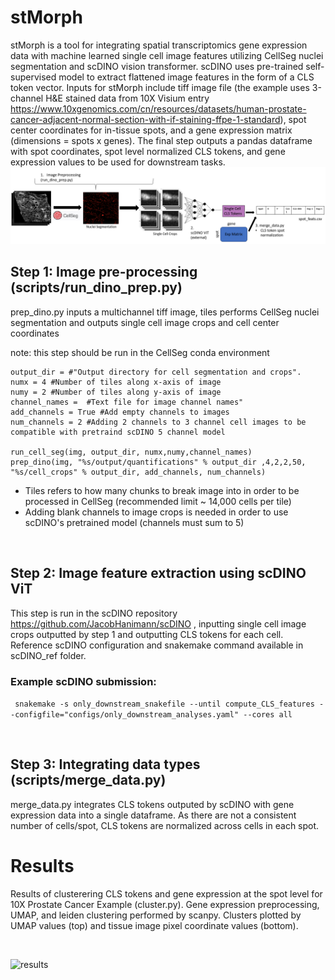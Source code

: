 # stMorph
stMorph is a tool for integrating spatial transcriptomics gene expression data with machine learned single cell image features utilizing CellSeg nuclei segmentation and scDINO vision transformer. scDINO uses pre-trained self-supervised model to extract flattened image features in the form of a CLS token vector. Inputs for stMorph include tiff image file (the example uses 3-channel H&E stained data from 10X Visium entry https://www.10xgenomics.com/cn/resources/datasets/human-prostate-cancer-adjacent-normal-section-with-if-staining-ffpe-1-standard), spot center coordinates for in-tissue spots, and a gene expression matrix (dimensions = spots x genes). The final step outputs a pandas dataframe with spot coordinates, spot level normalized CLS tokens, and gene expression values to be used for downstream tasks. 
![tmethods](imgs/methods.png)
<br>

## Step 1: Image pre-processing (scripts/run_dino_prep.py)
prep_dino.py inputs a multichannel tiff image, tiles performs CellSeg nuclei segmentation and outputs single cell image crops and cell center coordinates
<br>

note: this step should be run in the CellSeg conda environment 
<br>

``` img =  # "Path to image tiff file"
output_dir = #"Output directory for cell segmentation and crops". 
numx = 4 #Number of tiles along x-axis of image
numy = 2 #Number of tiles along y-axis of image
channel_names =  #Text file for image channel names"
add_channels = True #Add empty channels to images
num_channels = 2 #Adding 2 channels to 3 channel cell images to be compatible with pretraind scDINO 5 channel model

run_cell_seg(img, output_dir, numx,numy,channel_names)
prep_dino(img, "%s/output/quantifications" % output_dir ,4,2,2,50, "%s/cell_crops" % output_dir, add_channels, num_channels)
```
* Tiles refers to how many chunks to break image into in order to be processed in CellSeg (recommended limit ~ 14,000 cells per tile)
* Adding blank channels to image crops is needed in order to use scDINO's pretrained model (channels must sum to 5)

<br>

## Step 2: Image feature extraction using scDINO ViT
This step is run in the scDINO repository https://github.com/JacobHanimann/scDINO , inputting single cell image crops outputted by step 1 and outputting CLS tokens for each cell. Reference scDINO configuration and snakemake command available in scDINO_ref folder.
<br>

### Example scDINO submission:
``` snakemake -s only_downstream_snakefile --until compute_CLS_features --configfile="configs/only_downstream_analyses.yaml" --cores all```

<br>

## Step 3: Integrating data types (scripts/merge_data.py)
merge_data.py integrates CLS tokens outputed by scDINO with gene expression data into a single dataframe. As there are not a consistent number of cells/spot, CLS tokens are normalized across cells in each spot.
<br>

# Results
Results of clusterering CLS tokens and gene expression at the spot level for 10X Prostate Cancer Example (cluster.py). Gene expression preprocessing, UMAP, and leiden clustering performed by scanpy. Clusters plotted by UMAP values (top) and tissue image pixel coordinate values (bottom).

<br>

![results](imgs/cluster_results.png)

